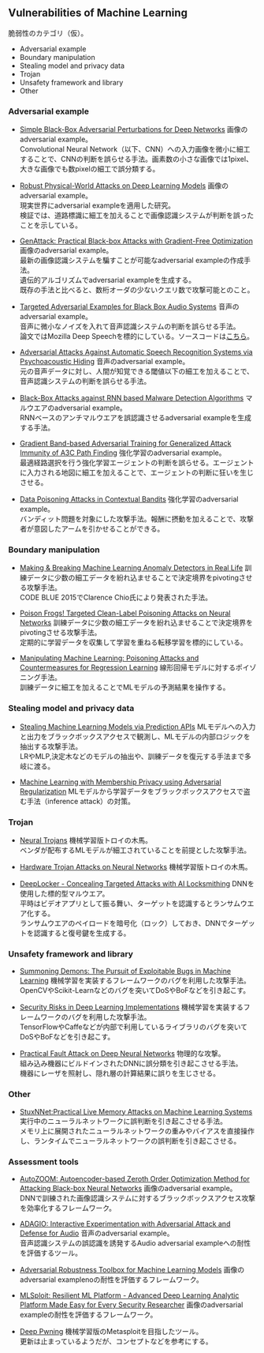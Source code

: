 ## Vulnerabilities of Machine Learning
脆弱性のカテゴリ（仮）。  

 * Adversarial example  
 * Boundary manipulation  
 * Stealing model and privacy data  
 * Trojan  
 * Unsafety framework and library  
 * Other  

### Adversarial example
 * [Simple Black-Box Adversarial Perturbations for Deep Networks](https://arxiv.org/abs/1612.06299)
 画像のadversarial example。  
 Convolutional Neural Network（以下、CNN）への入力画像を微小に細工することで、CNNの判断を誤らせる手法。画素数の小さな画像では1pixel、大きな画像でも数pixelの細工で誤分類する。  

 * [Robust Physical-World Attacks on Deep Learning Models](https://arxiv.org/abs/1707.08945)
 画像のadversarial example。  
 現実世界にadversarial exampleを適用した研究。  
 検証では、道路標識に細工を加えることで画像認識システムが判断を誤ったことを示している。  

 * [GenAttack: Practical Black-box Attacks with Gradient-Free Optimization](https://arxiv.org/abs/1805.11090)
 画像のadversarial example。  
 最新の画像認識システムを騙すことが可能なadversarial exampleの作成手法。  
 遺伝的アルゴリズムでadversarial exampleを生成する。  
 既存の手法と比べると、数桁オーダの少ないクエリ数で攻撃可能とのこと。  

 * [Targeted Adversarial Examples for Black Box Audio Systems](https://arxiv.org/abs/1805.07820)
 音声のadversarial example。  
 音声に微小なノイズを入れて音声認識システムの判断を誤らせる手法。  
 論文ではMozilla Deep Speechを標的にしている。ソースコードは[こちら](https://github.com/rtaori/Black-Box-Audio)。  

 * [Adversarial Attacks Against Automatic Speech Recognition Systems via Psychoacoustic Hiding](https://arxiv.org/abs/1808.05665)
 音声のadversarial example。  
 元の音声データに対し、人間が知覚できる閾値以下の細工を加えることで、音声認識システムの判断を誤らせる手法。  

 * [Black-Box Attacks against RNN based Malware Detection Algorithms](https://arxiv.org/abs/1705.08131v1)
 マルウエアのadversarial example。  
 RNNベースのアンチマルウエアを誤認識させるadversarial exampleを生成する手法。  

 * [Gradient Band-based Adversarial Training for Generalized Attack Immunity of A3C Path Finding](https://arxiv.org/abs/1807.06752)
 強化学習のadversarial example。  
 最適経路選択を行う強化学習エージェントの判断を誤らせる。エージェントに入力される地図に細工を加えることで、エージェントの判断に狂いを生じさせる。  

 * [Data Poisoning Attacks in Contextual Bandits](https://arxiv.org/abs/1808.05760)
 強化学習のadversarial example。  
 バンディット問題を対象にした攻撃手法。報酬に摂動を加えることで、攻撃者が意図したアームを引かせることができる。  

### Boundary manipulation
 * [Making & Breaking Machine Learning Anomaly Detectors in Real Life](https://www.slideshare.net/codeblue_jp/making-breaking-machine-learning-anomaly-detectors-in-real-life-by-clarence-chio-code-blue-2015)
 訓練データに少数の細工データを紛れ込ませることで決定境界をpivotingさせる攻撃手法。  
 CODE BLUE 2015でClarence Chio氏により発表された手法。  

 * [Poison Frogs! Targeted Clean-Label Poisoning Attacks on Neural Networks](https://arxiv.org/abs/1804.00792)
 訓練データに少数の細工データを紛れ込ませることで決定境界をpivotingさせる攻撃手法。  
 定期的に学習データを収集して学習を重ねる転移学習を標的にしている。  

 * [Manipulating Machine Learning: Poisoning Attacks and Countermeasures for Regression Learning](https://arxiv.org/abs/1804.00308)
 線形回帰モデルに対するポイゾニング手法。  
 訓練データに細工を加えることでMLモデルの予測結果を操作する。  

### Stealing model and privacy data
 * [Stealing Machine Learning Models via Prediction APIs](https://arxiv.org/abs/1609.02943)
 MLモデルへの入力と出力をブラックボックスアクセスで観測し、MLモデルの内部ロジックを抽出する攻撃手法。  
 LRやMLP,決定木などのモデルの抽出や、訓練データを復元する手法まで多岐に渡る。  

 * [Machine Learning with Membership Privacy using Adversarial Regularization](https://arxiv.org/abs/1807.05852)
 MLモデルから学習データをブラックボックスアクセスで盗む手法（inference attack）の対策。

### Trojan
 * [Neural Trojans](https://arxiv.org/abs/1710.00942v1)
 機械学習版トロイの木馬。  
 ベンダが配布するMLモデルが細工されていることを前提とした攻撃手法。  

 * [Hardware Trojan Attacks on Neural Networks](https://arxiv.org/abs/1806.05768)
 機械学習版トロイの木馬。  

 * [DeepLocker - Concealing Targeted Attacks with AI Locksmithing](https://www.blackhat.com/us-18/briefings/schedule/index.html#deeplocker---concealing-targeted-attacks-with-ai-locksmithing-11549)
 DNNを使用した標的型マルウエア。  
 平時はビデオアプリとして振る舞い、ターゲットを認識するとランサムウエア化する。  
 ランサムウエアのペイロードを暗号化（ロック）しておき、DNNでターゲットを認識すると復号鍵を生成する。  

### Unsafety framework and library
 * [Summoning Demons: The Pursuit of Exploitable Bugs in Machine Learning](https://arxiv.org/abs/1701.04739)
 機械学習を実装するフレームワークのバグを利用した攻撃手法。  
 OpenCVやScikit-Learnなどのバグを突いてDoSやBoFなどを引き起こす。  

 * [Security Risks in Deep Learning Implementations](https://arxiv.org/abs/1711.11008)
 機械学習を実装するフレームワークのバグを利用した攻撃手法。  
 TensorFlowやCaffeなどが内部で利用しているライブラリのバグを突いてDoSやBoFなどを引き起こす。  

 * [Practical Fault Attack on Deep Neural Networks](https://arxiv.org/abs/1806.05859)
 物理的な攻撃。  
 組み込み機器にビルドインされたDNNに誤分類を引き起こさせる手法。  
 機器にレーザを照射し、隠れ層の計算結果に誤りを生じさせる。  

### Other
 * [StuxNNet:Practical Live Memory Attacks on Machine Learning Systems](https://aivillage.org/material/cn18-norwitz/slides.pdf)
 実行中のニューラルネットワークに誤判断を引き起こさせる手法。  
 メモリ上に展開されたニューラルネットワークの重みやバイアスを直接操作し、ランタイムでニューラルネットワークの誤判断を引き起こさせる。  

### Assessment tools
 * [AutoZOOM: Autoencoder-based Zeroth Order Optimization Method for Attacking Black-box Neural Networks](https://arxiv.org/abs/1805.11770)
 画像のadversarial example。  
 DNNで訓練された画像認識システムに対するブラックボックスアクセス攻撃を効率化するフレームワーク。  

 * [ADAGIO: Interactive Experimentation with Adversarial Attack and Defense for Audio](https://arxiv.org/abs/1805.11852)
 音声のadversarial example。  
 音声認識システムの誤認識を誘発するAudio adversarial exampleへの耐性を評価するツール。  

 * [Adversarial Robustness Toolbox for Machine Learning Models](https://www.blackhat.com/us-18/arsenal/schedule/index.html#adversarial-robustness-toolbox-for-machine-learning-models---arsenal-theater-demo-12026)
 画像のadversarial examplenoの耐性を評価するフレームワーク。  

 * [MLSploit: Resilient ML Platform - Advanced Deep Learning Analytic Platform Made Easy for Every Security Researcher](https://www.blackhat.com/us-18/arsenal/schedule/index.html#mlsploit-resilient-ml-platform---advanced-deep-learning-analytic-platform-made-easy-for-every-security-researcher-11798)
 画像のadversarial exampleの耐性を評価するフレームワーク。  

 * [Deep Pwning](https://github.com/cchio/deep-pwning)
 機械学習版のMetasploitを目指したツール。  
 更新は止まっているようだが、コンセプトなどを参考にする。  
